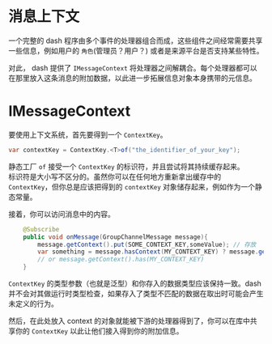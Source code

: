 # 消息上下文

一个完整的 dash 程序由多个事件的处理器组合而成，这些组件之间经常需要共享一些信息，例如用户的 `角色`(管理员？用户？) 或者是来源平台是否支持某些特性。  

对此， dash 提供了 `IMessageContext` 将处理器之间解耦合。每个处理器都可以在那里放入这条消息的附加数据，以此进一步拓展信息对象本身携带的元信息。  

# IMessageContext

要使用上下文系统，首先要得到一个 `ContextKey`。

```java
var contextKey = ContextKey.<T>of("the_identifier_of_your_key");
```
 
静态工厂 `of` 接受一个 `ContextKey` 的标识符，并且尝试将其持续缓存起来。  
标识符是大小写不区分的。虽然你可以在任何地方重新拿出缓存中的 `ContextKey`，但你总是应该把得到的 `contextKey` 对象储存起来，例如作为一个静态常量。  

接着，你可以访问消息中的内容。
```java
    @Subscribe
    public void onMessage(GroupChannelMessage message){
        message.getContext().put(SOME_CONTEXT_KEY,someValue); // 存放
        var something = message.hasContext(MY_CONTEXT_KEY) ? message.getContext().get(MY_CONTEXT_KEY) : null; // 获取
        // or message.getContext().has(MY_CONTEXT_KEY)
    }
```

`ContextKey` 的类型参数（也就是泛型）和你存入的数据类型应该保持一致。dash 并不会对其做运行时类型检查，如果存入了类型不匹配的数据在取出时可能会产生未定义的行为。

然后，在此处放入 context 的对象就能被下游的处理器得到了，你可以在库中共享你的 `ContextKey` 以此让他们接入得到你的附加信息。
